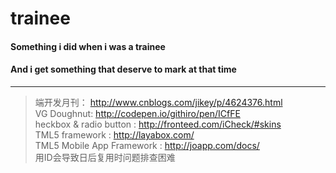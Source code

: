 # trainee
#### Something i did when i was a trainee
#### And i get something that deserve to mark at that time
---
>  端开发月刊： http://www.cnblogs.com/jikey/p/4624376.html </br>
>  VG Doughnut: http://codepen.io/githiro/pen/ICfFE </br>
>  heckbox & radio button : http://fronteed.com/iCheck/#skins </br>
>  TML5 framework : http://layabox.com/ </br>
>  TML5 Mobile App Framework : http://joapp.com/docs/ </br>
>  用ID会导致日后复用时问题排查困难 </br>
